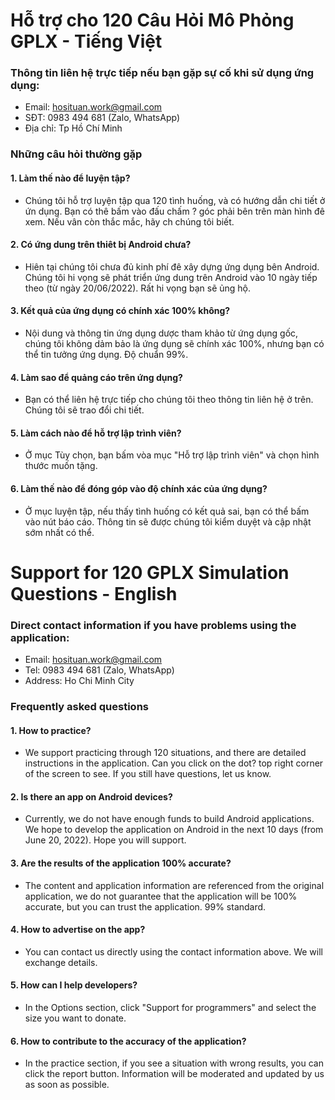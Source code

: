 
# Hỗ trợ cho 120 Câu Hỏi Mô Phỏng GPLX - Tiếng Việt
### Thông tin liên hệ trực tiếp nếu bạn gặp sự cố khi sử dụng ứng dụng:
- Email: hosituan.work@gmail.com
- SĐT: 0983 494 681 (Zalo, WhatsApp)
- Địa chỉ: Tp Hồ Chí Minh
### Những câu hỏi thường gặp
#### 1. Làm thế nào để luyện tập?
- Chúng tôi hỗ trợ luyện tập qua 120 tình huống, và có hướng dẫn chi tiết ở ứn dụng. Bạn có thê bấm vào đấu chấm ? góc phải bên trên màn hình đê xem. Nếu vân còn thắc mắc, hãy ch chúng tôi biết.
#### 2. Có ứng dung trên thiêt bị Android chưa?
- Hiên tại chúng tôi chưa đủ kinh phí đê xây dựng ứng dụng bên Android. Chúng tôi hi vọng sẽ phát triển ứng dung trên Android vào 10 ngày tiếp theo (từ ngày 20/06/2022). Rất hi vọng bạn sẽ ủng hộ.
#### 3. Kết quả của ứng dụng có chính xác 100% không?
- Nội dung và thông tin ứng dụng dược tham khảo từ ứng dụng gốc, chúng tôi không dảm bảo là ứng dụng sẽ chính xác 100%, nhưng bạn có thể tin tưởng ứng dụng. Độ chuẩn 99%.
#### 4. Làm sao để quảng cáo trên ứng dụng?
- Bạn có thể liên hệ trực tiếp cho chúng tôi theo thông tin liên hệ ở trên. Chúng tôi sẽ trao đổi chi tiết.
#### 5. Làm cách nào để hỗ trợ lập trình viên?
- Ở mục Tùy chọn, bạn bấm vòa mục "Hỗ trợ lập trình viên" và chọn hình thước muốn tặng.
#### 6. Làm thế nào để đóng góp vào độ chính xác của ứng dụng?
- Ở mục luyện tập, nếu thấy tình huống có kết quả sai, bạn có thể bấm vào nút báo cáo. Thông tin sẽ được chúng tôi kiểm duyệt và cập nhật sớm nhất có thể.

# Support for 120 GPLX Simulation Questions - English
### Direct contact information if you have problems using the application:
- Email: hosituan.work@gmail.com
- Tel: 0983 494 681 (Zalo, WhatsApp)
- Address: Ho Chi Minh City
### Frequently asked questions
#### 1. How to practice?
- We support practicing through 120 situations, and there are detailed instructions in the application. Can you click on the dot? top right corner of the screen to see. If you still have questions, let us know.
#### 2. Is there an app on Android devices?
- Currently, we do not have enough funds to build Android applications. We hope to develop the application on Android in the next 10 days (from June 20, 2022). Hope you will support.
#### 3. Are the results of the application 100% accurate?
- The content and application information are referenced from the original application, we do not guarantee that the application will be 100% accurate, but you can trust the application. 99% standard.
#### 4. How to advertise on the app?
- You can contact us directly using the contact information above. We will exchange details.
#### 5. How can I help developers?
- In the Options section, click "Support for programmers" and select the size you want to donate.
#### 6. How to contribute to the accuracy of the application?
- In the practice section, if you see a situation with wrong results, you can click the report button. Information will be moderated and updated by us as soon as possible.
